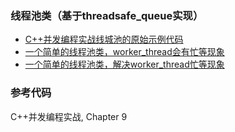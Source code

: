 ### 线程池类（基于threadsafe_queue实现）

- [C++并发编程实战线城池的原始示例代码](origin)
- [一个简单的线程池类，worker_thread会有忙等现象](recipe-01)
- [一个简单的线程池类，解决worker_thread忙等现象](recipe-02)

### 参考代码
C++并发编程实战, Chapter 9
